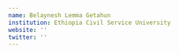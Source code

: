 ```yaml
---
name: Belaynesh Lemma Getahun
institution: Ethiopia Civil Service University
website: ''
twitter: ''
---
```


